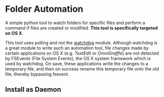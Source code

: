 Folder Automation
=================

A simple python tool to watch folders for specific files and perform a command if files are created or modified. **This tool is specifically targeted on OS X**.

This tool uses polling and not the [watchdog](https://github.com/gorakhargosh/watchdog) module. Although watchdog is a great module to write such an automation tool, file changes made by certain applications on OS X (e.g. *TextEdit* or *OmniGraffle*) are not detected by FSEvents (File System Events), the OS X system framework which is used by watchdog. On save, these applications write the changes to a temporary file, and then on success rename this temporary file onto the old file, thereby bypassing fsevent.

Install as Daemon
-----------------

